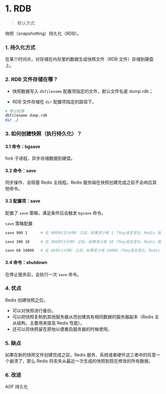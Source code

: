 # 1. RDB

> 默认方式

快照（snapshotting）持久化（RDB）。


### 1. 持久化方式

在某个时间点，对存储在内存里的数据生成快照文件（RDB 文件）存储到硬盘上。


### 2. RDB 文件存储在哪？

- 快照数据写入 `dbfilename` 配置项指定的文件，默认文件名是 dump.rdb；

- RDB 文件存储在 `dir` 配置项指定的路径下。

```bash
# 默认配置
dbfilename dump.rdb
dir ./
```


### 3. 如何创建快照（执行持久化）？

#### 3.1 命令：bgsave

fork 子进程，异步存储数据到硬盘。

#### 3.2 命令：save

同步操作，会阻塞 Redis 主线程。Redis 服务端在快照创建完成之前不会响应其他命令。

#### 3.3 配置项：save

配置了 `save` 策略，满足条件后会触发 `bgsave` 命令。

`save` 策略配置

```bash
save 900 1      # 在 900秒(15分钟) 之后，如果至少有 1 个key发生变化，Redis 就会自动触发 BGSAVE 命令创建快照。

save 300 10     # 在 300秒(5分钟) 之后，如果至少有 10 个key发生变化，Redis 就会自动触发 BGSAVE 命令创建快照。

save 60 10000   # 在 60秒(1分钟) 之后，如果至少有 10000 个key发生变化，Redis 就会自动触发 BGSAVE 命令创建快照。
```


#### 3.4 命令：shutdown

在停止服务前，会执行一次 `save` 命令。


### 4. 优点

Redis 创建快照之后，

- 可以对快照进行备份。
- 可以把快照复制到其他服务器从而创建具有相同数据的服务器副本（Redis 主从结构，主要用来提高 Redis 性能）。
- 还可以将快照留在原地以便重启服务器的时候使用。


### 5. 缺点

如果在新的快照文件创建完成之前，Redis 服务、系统或者硬件这三者中的任意一个崩溃了，那么 Redis 将丢失从最近一次生成的快照到现在修改的所有数据。

### 6. 改进

AOF 持久化
